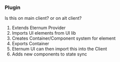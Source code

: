 ### Plugin

Is this on main client? or on alt client?

1. Extends Eternum Provider
2. Imports UI elements from UI lib
3. Creates Container/Component system for element
4. Exports Container
5. Eternum UI can then import this into the Client
6. Adds new components to state sync
